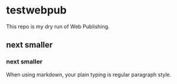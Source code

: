 # testwebpub
This repo is my dry run of Web Publishing.

## next smaller
### next smaller

When using markdown, your plain typing is regular paragraph style.
